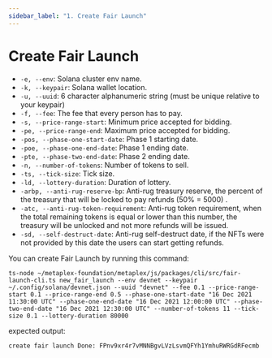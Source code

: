 ```yaml
---
sidebar_label: "1. Create Fair Launch"
---
```


# Create Fair Launch
- `-e, --env`: Solana cluster env name.
- `-k, --keypair`: Solana wallet location.
- `-u, --uuid`: 6 character alphanumeric string (must be unique relative to your keypair)
- `-f, --fee`: The fee that every person has to pay.
- `-s, --price-range-start`: Minimum price accepted for bidding.
- `-pe, --price-range-end`: Maximum price accepted for bidding.
- `-pos, --phase-one-start-date`: Phase 1 starting date.
- `-poe, --phase-one-end-date`: Phase 1 ending date.
- `-pte, --phase-two-end-date`: Phase 2 ending date.
- `-n, --number-of-tokens`: Number of tokens to sell.
- `-ts, --tick-size`: Tick size.
- `-ld, --lottery-duration`: Duration of lottery.
- `-arbp, --anti-rug-reserve-bp`: Anti-rug treasury reserve, the percent of the treasury that will be locked to pay refunds (50% = 5000) .
- `-atc, --anti-rug-token-requirement`: Anti-rug token requirement, when the total remaining tokens is equal or lower than this number, the treasury will be unlocked and not more refunds will be issued.
- `-sd, --self-destruct-date`: Anti-rug self-destruct date, if the NFTs were not provided by this date the users can start getting refunds.

You can create Fair Launch by running this command: 
```
ts-node ~/metaplex-foundation/metaplex/js/packages/cli/src/fair-launch-cli.ts new_fair_launch --env devnet --keypair ~/.config/solana/devnet.json --uuid "devnet" --fee 0.1 --price-range-start 0.1 --price-range-end 0.5 --phase-one-start-date "16 Dec 2021 11:30:00 UTC" --phase-one-end-date "16 Dec 2021 12:00:00 UTC" --phase-two-end-date "16 Dec 2021 12:30:00 UTC" --number-of-tokens 11 --tick-size 0.1 --lottery-duration 80000
```

expected output: 
```
create fair launch Done: FPnv9xr4r7vMNNBgvLVzLsvmQFYh1YmhuRWRGdRFecmb
```


